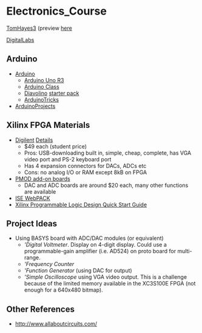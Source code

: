 # Electronics_Course
[TomHayes3](TomHayes3.md)
(preview [here](http://ohm.bu.edu/~hazen/DataSheets/HorowitzHill/)

[DigitalLabs](DigitalLabs.md)

## Arduino

 * [Arduino](http://arduino.cc/)
   * [Arduino Uno R3](https://www.sparkfun.com/products/11021?)
   * [Arduino Class](http://duksta.org/electronics/arduinoclass/)
   * [Diavolino](http://shop.evilmadscientist.com/productsmenu/tinykitlist/180-diavolino)
[starter pack](http://shop.evilmadscientist.com/productsmenu/tinykitlist/310-diavostart)
   * [ArduinoTricks](ArduinoTricks.md)
 * [ArduinoProjects](ArduinoProjects.md)


## Xilinx FPGA Materials

 * [Digilent](http://www.digilentinc.com)
[Details](http://www.digilentinc.com/Products/Detail.cfm?Prod=BASYS2)
   * $49 each (student price)
   * Pros:  USB-downloading built in, simple, cheap, complete, has VGA video port and PS-2 keyboard port
   * Has 4 expansion connectors for DACs, ADCs etc
   * Cons:  no analog I/O or RAM except 8kB on FPGA
 * [PMOD add-on boards](http://www.digilentinc.com/Products/Catalog.cfm?Cat=9)
   * DAC and ADC boards are around $20 each, many other functions are available
 * [ISE WebPACK](http://www.xilinx.com/ise/logic_design_prod/webpack.htm)
 * [Xilinx Programmable Logic Design Quick Start Guide](http://www.xilinx.com/support/documentation/boards_and_kits/ug500.pdf)

## Project Ideas

 * Using BASYS board with ADC/DAC modules (or equivalent)
   * *'Digital Voltmeter*.  Display on 4-digit display.  Could use a programmable-gain
  amplifier (i.e. AD524) on proto board for multi-range.
   * *'Frequency Counter*
   * *'Function Generator* (using DAC for output)
   * *'Simple Oscilloscope* using VGA video output.  This is a challenge because
  of the limited memory available in the XC3S100E FPGA (not enough for a 640x480 bitmap).

## Other References

 * http://www.allaboutcircuits.com/

